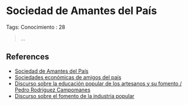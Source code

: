 # Sociedad de Amantes del País

Tags: Conocimiento
: 28

> …
> 

## References

- [Sociedad de Amantes del País](https://es.wikipedia.org/wiki/Sociedad_de_Amantes_del_Pa%C3%ADs)
- [Sociedades económicas de amigos del país](https://es.wikipedia.org/wiki/Sociedades_económicas_de_amigos_del_país)
- [Discurso sobre la educación popular de los artesanos y su fomento / Pedro Rodríguez Campomanes](https://www.cervantesvirtual.com/obra/discurso-sobre-la-educacion-popular-de-los-artesanos-y-su-fomento--0/)
- [Discurso sobre el fomento de la industria popular](https://www.cervantesvirtual.com/obra-visor/discurso-sobre-el-fomento-de-la-industria-popular--0/html/fee99972-82b1-11df-acc7-002185ce6064_2.html#I_4_)